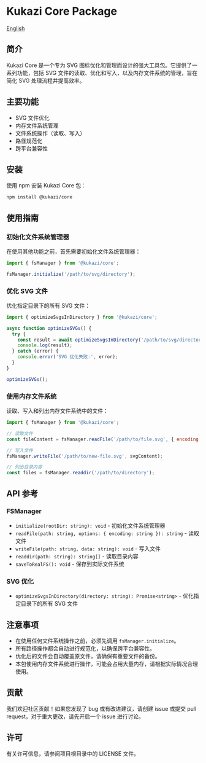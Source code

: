 # Kukazi Core Package

[English](./README.md)

## 简介

Kukazi Core 是一个专为 SVG 图标优化和管理而设计的强大工具包。它提供了一系列功能，包括 SVG 文件的读取、优化和写入，以及内存文件系统的管理，旨在简化 SVG 处理流程并提高效率。

## 主要功能

- SVG 文件优化
- 内存文件系统管理
- 文件系统操作（读取、写入）
- 路径规范化
- 跨平台兼容性

## 安装

使用 npm 安装 Kukazi Core 包：

```bash
npm install @kukazi/core
```

## 使用指南

### 初始化文件系统管理器

在使用其他功能之前，首先需要初始化文件系统管理器：

```js
import { fsManager } from '@kukazi/core';

fsManager.initialize('/path/to/svg/directory');
```

### 优化 SVG 文件

优化指定目录下的所有 SVG 文件：

```js
import { optimizeSvgsInDirectory } from '@kukazi/core';

async function optimizeSVGs() {
  try {
    const result = await optimizeSvgsInDirectory('/path/to/svg/directory');
    console.log(result);
  } catch (error) {
    console.error('SVG 优化失败:', error);
  }
}

optimizeSVGs();
```

### 使用内存文件系统

读取、写入和列出内存文件系统中的文件：

```js
import { fsManager } from '@kukazi/core';

// 读取文件
const fileContent = fsManager.readFile('/path/to/file.svg', { encoding: 'utf8' });

// 写入文件
fsManager.writeFile('/path/to/new-file.svg', svgContent);

// 列出目录内容
const files = fsManager.readdir('/path/to/directory');
```

## API 参考

### FSManager

- `initialize(rootDir: string): void` - 初始化文件系统管理器
- `readFile(path: string, options: { encoding: string }): string` - 读取文件
- `writeFile(path: string, data: string): void` - 写入文件
- `readdir(path: string): string[]` - 读取目录内容
- `saveToRealFS(): void` - 保存到实际文件系统

### SVG 优化

- `optimizeSvgsInDirectory(directory: string): Promise<string>` - 优化指定目录下的所有 SVG 文件

## 注意事项

- 在使用任何文件系统操作之前，必须先调用 `fsManager.initialize`。
- 所有路径操作都会自动进行规范化，以确保跨平台兼容性。
- 优化后的文件会自动覆盖原文件，请确保有重要文件的备份。
- 本包使用内存文件系统进行操作，可能会占用大量内存，请根据实际情况合理使用。

## 贡献

我们欢迎社区贡献！如果您发现了 bug 或有改进建议，请创建 issue 或提交 pull request。对于重大更改，请先开启一个 issue 进行讨论。

## 许可

有关许可信息，请参阅项目根目录中的 LICENSE 文件。
